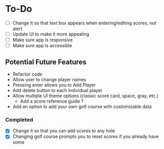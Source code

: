 # To-Do
- [ ] Change it so that text box appears when entering/editing scores, not alert
- [ ] Update UI to make it more appealing
- [ ] Make sure app is responsive
- [ ] Make sure app is accessible
## Potential Future Features
- Refactor code
- Allow user to change player names
- Pressing enter allows you to Add Player
- Add delete button to each individual player
- Allow multiple UI theme options (classic score card, space, gray, etc.)
  - Add a score reference guide ?
- Add an option to add your own golf course with customizable data
### Completed
- [x] Change it so that you can add scores to any hole
- [x] Changing golf course prompts you to reset scores if you already have some
